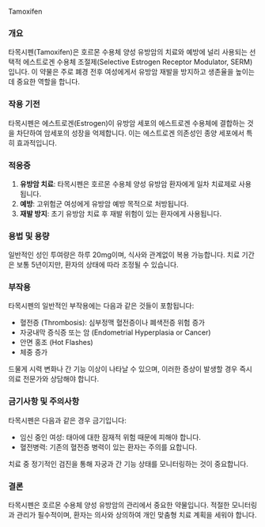 Tamoxifen  
### 개요
타목시펜(Tamoxifen)은 호르몬 수용체 양성 유방암의 치료와 예방에 널리 사용되는 선택적 에스트로겐 수용체 조절제(Selective Estrogen Receptor Modulator, SERM)입니다. 이 약물은 주로 폐경 전후 여성에게서 유방암 재발을 방지하고 생존율을 높이는 데 중요한 역할을 합니다.

### 작용 기전
타목시펜은 에스트로겐(Estrogen)이 유방암 세포의 에스트로겐 수용체에 결합하는 것을 차단하여 암세포의 성장을 억제합니다. 이는 에스트로겐 의존성인 종양 세포에서 특히 효과적입니다.

### 적응증
1. **유방암 치료**: 타목시펜은 호르몬 수용체 양성 유방암 환자에게 일차 치료제로 사용됩니다.
2. **예방**: 고위험군 여성에게 유방암 예방 목적으로 처방됩니다.
3. **재발 방지**: 초기 유방암 치료 후 재발 위험이 있는 환자에게 사용됩니다.

### 용법 및 용량
일반적인 성인 투여량은 하루 20mg이며, 식사와 관계없이 복용 가능합니다. 치료 기간은 보통 5년이지만, 환자의 상태에 따라 조정될 수 있습니다.

### 부작용
타목시펜의 일반적인 부작용에는 다음과 같은 것들이 포함됩니다:
- 혈전증 (Thrombosis): 심부정맥 혈전증이나 폐색전증 위험 증가
- 자궁내막 증식증 또는 암 (Endometrial Hyperplasia or Cancer)
- 안면 홍조 (Hot Flashes)
- 체중 증가

드물게 시력 변화나 간 기능 이상이 나타날 수 있으며, 이러한 증상이 발생할 경우 즉시 의료 전문가와 상담해야 합니다.

### 금기사항 및 주의사항
타목시펜은 다음과 같은 경우 금기입니다:
- 임신 중인 여성: 태아에 대한 잠재적 위험 때문에 피해야 합니다.
- 혈전병력: 기존의 혈전증 병력이 있는 환자는 주의를 요합니다.

치료 중 정기적인 검진을 통해 자궁과 간 기능 상태를 모니터링하는 것이 중요합니다.

### 결론
타목시펜은 호르몬 수용체 양성 유방암의 관리에서 중요한 약물입니다. 적절한 모니터링과 관리가 필수적이며, 환자는 의사와 상의하여 개인 맞춤형 치료 계획을 세워야 합니다.